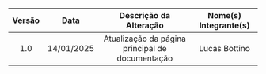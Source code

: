 | Versão | Data | Descrição da Alteração | Nome(s) Integrante(s) |
| :----: | :--: | :--------------------: | :-------------------: |
| 1.0 | 14/01/2025 | Atualização da página principal de documentação | Lucas Bottino |